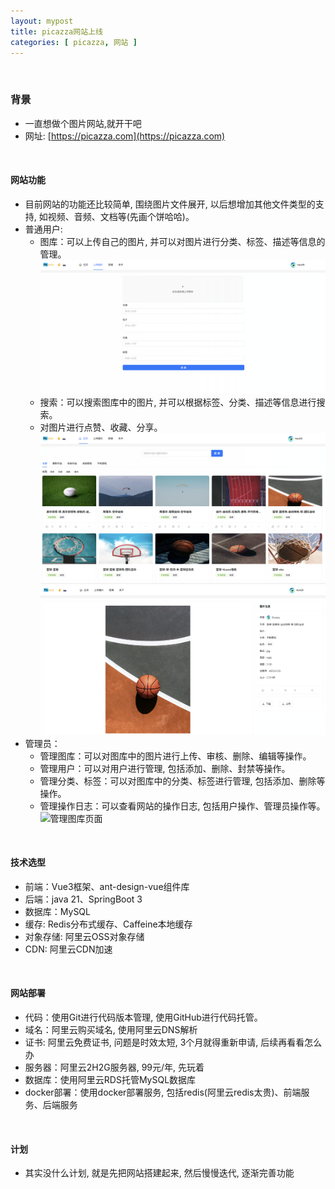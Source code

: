 ```yaml
---
layout: mypost
title: picazza网站上线
categories: [ picazza, 网站 ]
---
```


<br>

### 背景
- 一直想做个图片网站,就开干吧
- 网址: [https://picazza.com](https://picazza.com)

<br>

#### 网站功能

- 目前网站的功能还比较简单, 围绕图片文件展开, 以后想增加其他文件类型的支持, 如视频、音频、文档等(先画个饼哈哈)。
- 普通用户:
    - 图库：可以上传自己的图片, 并可以对图片进行分类、标签、描述等信息的管理。
      ![上传图片页面](img.png)
    - 搜索：可以搜索图库中的图片, 并可以根据标签、分类、描述等信息进行搜索。
    - 对图片进行点赞、收藏、分享。
      ![主页](img_1.png)
      ![图片详情页](img_2.png)
- 管理员：
    - 管理图库：可以对图库中的图片进行上传、审核、删除、编辑等操作。
    - 管理用户：可以对用户进行管理, 包括添加、删除、封禁等操作。
    - 管理分类、标签：可以对图库中的分类、标签进行管理, 包括添加、删除等操作。
    - 管理操作日志：可以查看网站的操作日志, 包括用户操作、管理员操作等。
      ![管理图库页面](img_3.png)

<br>

#### 技术选型

- 前端：Vue3框架、ant-design-vue组件库
- 后端：java 21、SpringBoot 3
- 数据库：MySQL
- 缓存: Redis分布式缓存、Caffeine本地缓存
- 对象存储: 阿里云OSS对象存储
- CDN: 阿里云CDN加速

<br>

#### 网站部署

- 代码：使用Git进行代码版本管理, 使用GitHub进行代码托管。
- 域名：阿里云购买域名, 使用阿里云DNS解析
- 证书: 阿里云免费证书, 问题是时效太短, 3个月就得重新申请, 后续再看看怎么办
- 服务器：阿里云2H2G服务器, 99元/年, 先玩着
- 数据库：使用阿里云RDS托管MySQL数据库
- docker部署：使用docker部署服务, 包括redis(阿里云redis太贵)、前端服务、后端服务

<br>

#### 计划

- 其实没什么计划, 就是先把网站搭建起来, 然后慢慢迭代, 逐渐完善功能 
